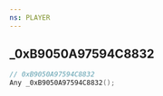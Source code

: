 ```yaml
---
ns: PLAYER
---
```

## _0xB9050A97594C8832

```c
// 0xB9050A97594C8832
Any _0xB9050A97594C8832();
```

